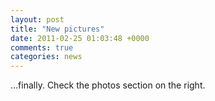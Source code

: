 ```yaml
---
layout: post
title: "New pictures"
date: 2011-02-25 01:03:48 +0000
comments: true
categories: news
---
```


...finally. Check the photos section on the right.